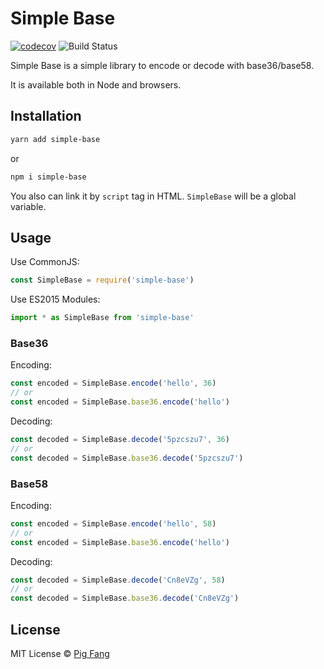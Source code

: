 # Simple Base

[![codecov](https://img.shields.io/codecov/c/github/g-plane/simple-base.svg?style=flat-square)](https://codecov.io/gh/g-plane/simple-base)
![![Build Status]()](https://img.shields.io/circleci/project/github/g-plane/simple-base.svg?style=flat-square)

Simple Base is a simple library to encode or decode with base36/base58.

It is available both in Node and browsers.

## Installation

```bash
yarn add simple-base
```

or

```bash
npm i simple-base
```

You also can link it by `script` tag in HTML. `SimpleBase` will be a global variable.

## Usage

Use CommonJS:

```javascript
const SimpleBase = require('simple-base')
```

Use ES2015 Modules:

```javascript
import * as SimpleBase from 'simple-base'
```

### Base36

Encoding:

```javascript
const encoded = SimpleBase.encode('hello', 36)
// or
const encoded = SimpleBase.base36.encode('hello')
```

Decoding:

```javascript
const decoded = SimpleBase.decode('5pzcszu7', 36)
// or
const decoded = SimpleBase.base36.decode('5pzcszu7')
```

### Base58

Encoding:

```javascript
const encoded = SimpleBase.encode('hello', 58)
// or
const encoded = SimpleBase.base36.encode('hello')
```

Decoding:

```javascript
const decoded = SimpleBase.decode('Cn8eVZg', 58)
// or
const decoded = SimpleBase.base36.decode('Cn8eVZg')
```

## License

MIT License © [Pig Fang](https://gplane.win/)
